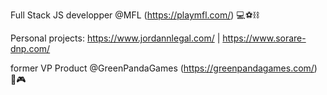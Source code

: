 Full Stack JS developper @MFL (https://playmfl.com/) 💻⚽⛓️

Personal projects: 
https://www.jordannlegal.com/ | 
https://www.sorare-dnp.com/

former VP Product @GreenPandaGames (https://greenpandagames.com/) 📱🎮
